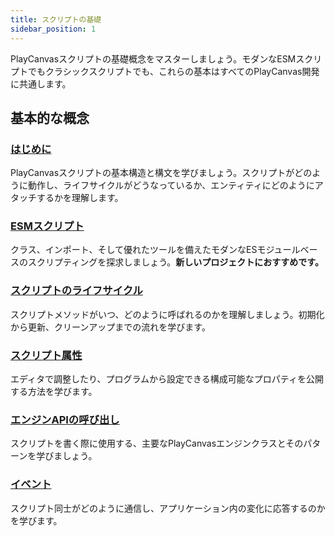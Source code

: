 ```yaml
---
title: スクリプトの基礎
sidebar_position: 1
---
```


PlayCanvasスクリプトの基礎概念をマスターしましょう。モダンなESMスクリプトでもクラシックスクリプトでも、これらの基本はすべてのPlayCanvas開発に共通します。

## 基本的な概念

### [はじめに](./getting-started.md)

PlayCanvasスクリプトの基本構造と構文を学びましょう。スクリプトがどのように動作し、ライフサイクルがどうなっているか、エンティティにどのようにアタッチするかを理解します。

### [ESMスクリプト](./esm-scripts.md)

クラス、インポート、そして優れたツールを備えたモダンなESモジュールベースのスクリプティングを探求しましょう。**新しいプロジェクトにおすすめです。**

### [スクリプトのライフサイクル](./script-lifecycle.md)

スクリプトメソッドがいつ、どのように呼ばれるのかを理解しましょう。初期化から更新、クリーンアップまでの流れを学びます。

### [スクリプト属性](./script-attributes/index.md)

エディタで調整したり、プログラムから設定できる構成可能なプロパティを公開する方法を学びます。

### [エンジンAPIの呼び出し](./engine-api.md)

スクリプトを書く際に使用する、主要なPlayCanvasエンジンクラスとそのパターンを学びましょう。

### [イベント](./events.md)

スクリプト同士がどのように通信し、アプリケーション内の変化に応答するのかを学びます。
